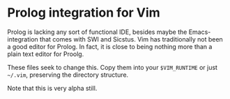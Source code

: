 # Prolog integration for Vim

Prolog is lacking any sort of functional IDE, besides maybe the Emacs-integration that comes with SWI and Sicstus. Vim has traditionally not been a good editor for Prolog. In fact, it is close to being nothing more than a plain text editor for Proolg.

These files seek to change this. Copy them into your `$VIM_RUNTIME` or just `~/.vim`, preserving the directory structure.

Note that this is very alpha still.
